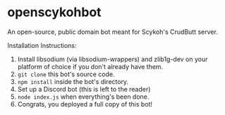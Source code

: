 # openscykohbot
An open-source, public domain bot meant for Scykoh's CrudButt server.

Installation Instructions:
1. Install libsodium (via libsodium-wrappers) and zlib1g-dev on your platform of choice if you don't already have them.
2. `git clone` this bot's source code.
3. `npm install` inside the bot's directory.
4. Set up a Discord bot (this is left to the reader)
5. `node index.js` when everything's been done.
6. Congrats, you deployed a full copy of this bot!
